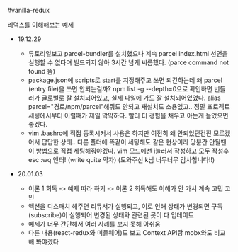 #vanilla-redux

리덕스를 이해해보는 예제

- 19.12.29 
  - 튜토리얼보고 parcel-bundler를 설치했으나 계속 parcel index.html 선언을 실행할 수 없다며 빌드되지 않아 3시간 넘게 씨름했다. (parce command not found 뜸)
  - package.json에 scripts로 start를 지정해주고 쓰면 되긴하는데 왜 parcel (entry file)을 쓰면 안되는걸까? npm list -g --depth=0으로 확인하면 번들러가 글로벌로 잘 설치되어있고, 실제 파일에 가도 잘 설치되어있었다. alias parcel="경로/npm/parcel"해줘도 안되고 재설치도 소용없고.. 정말 프로젝트 세팅에서부터 이럴때가 제일 막막하다. 빨리 더 경험을 채우고 아는게 늘었으면 좋겠다.
  - vim .bashrc에 직접 등록시켜서 사용은 하지만 여전히 왜 안되었던건진 모르겠어서 답답한 상태.. 다른 폴더에 똑같이 세팅해도 같은 현상이라 당분간 안될땐 이 방법으로 직접 세팅해줘야겠따. vim 모드에선 i눌러서 작성하고 모두 작성후 esc :wq 엔터! (write quite 약자) (도와주신 k님 너무너무 감사합니다!!)

- 20.01.03
  - 이론 1 회독 -> 예제 따라 하기 -> 이론 2 회독해도 이해가 안 가서 계속 고민 고민 
  - 액션을 디스패치 해주면 리듀서가 실행되고, 이로 인해 상태가 변경되면 구독(subscribe)이 실행되어 변경된 상태와 관련된 곳이 다 업데이트 
  - 예제가 너무 간단해서 여러 사례를 보지 못해 아쉬움 
  - 다른 내용(react-redux와 미들웨어)도 보고 Context API랑 mobx와도 비교해 봐야겠다